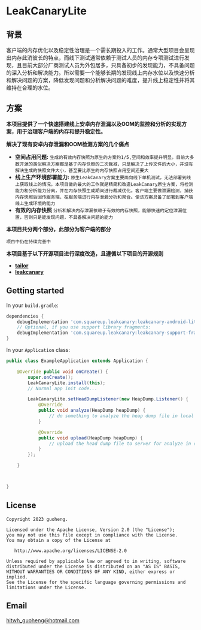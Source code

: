 # LeakCanaryLite

## 背景
客户端的内存优化以及稳定性治理是一个需长期投入的工作。通常大型项目会呈现出内存此消彼长的特点，而线下测试通常依赖于测试人员的内存专项测试进行发现，且目前大部分厂商测试人员为外包居多，只具备初步的发现能力，不具备问题的深入分析和解决能力。所以需要一个能够长期的发现线上内存水位以及快速分析和解决问题的方案，降低发现问题和分析解决问题的难度，提升线上稳定性并将其维持在合理的水位。

## 方案

**本项目提供了一个快速搭建线上安卓内存泄漏以及OOM的监控和分析的实现方案，用于治理客户端的内存和提升稳定性。**

**解决了现有安卓内存泄漏和OOM检测方案的几个痛点**
- **空间占用问题:** `生成的有效内存快照为原生的方案约1/5,空间和效率提升明显。目前大多数开源的类似解决方案都是基于内存快照的二次裁减，只是解决了上传文件的大小，并没有解决生成的快照文件大小，甚至要比原生的内存快照占用空间还要大`
- **线上生产环境部署能力:** `原生LeakCanary方案主要面向线下单机测试，无法部署到线上获取线上的情况。本项目做的最大的工作就是精简和改造LeakCanary原生方案，将检测能力和分析能力分离，并在内存快照生成期间进行裁减优化。客户端主要做泄漏检测，捕获内存快照后回传服务端，在服务端进行内存泄漏分析和聚合。使该方案具备了部署到客户端线上生成环境的能力`
- **有效的内存快照** `分析和解决内存泄漏依赖于有效的内存快照，能够快速的定位泄漏位置，否则只是能发现问题，不具备解决问题的能力`


**本项目共分两个部分，此部分为客户端的部分**

`项目中仍在持续完善中`

**本项目基于以下开源项目进行深度改造，且遵循以下项目的开源规则**

- [**tailor**](https://github.com/bytedance/tailor)
- [**leakcanary**](https://github.com/square/leakcanary)

## Getting started

In your `build.gradle`:

```groovy
dependencies {
    debugImplementation 'com.squareup.leakcanary:leakcanary-android-lite:1.6.3'
    // Optional, if you use support library fragments:
    debugImplementation 'com.squareup.leakcanary:leakcanary-support-fragment-lite:1.6.3'
}
```

In your `Application` class:

```java
public class ExampleApplication extends Application {

    @Override public void onCreate() {
        super.onCreate();
        LeakCanaryLite.install(this);
        // Normal app init code...

        LeakCanaryLite.setHeadDumpListener(new HeapDump.Listener() {
            @Override
            public void analyze(HeapDump heapDump) {
                // do something to analyze the heap dump file in local
            }

            @Override
            public void upload(HeapDump heapDump) {
                // upload the head dump file to server for analyze in cloud
            }
        });

    }



}
```


## License

    Copyright 2023 guoheng.

    Licensed under the Apache License, Version 2.0 (the "License");
    you may not use this file except in compliance with the License.
    You may obtain a copy of the License at

       http://www.apache.org/licenses/LICENSE-2.0

    Unless required by applicable law or agreed to in writing, software
    distributed under the License is distributed on an "AS IS" BASIS,
    WITHOUT WARRANTIES OR CONDITIONS OF ANY KIND, either express or implied.
    See the License for the specific language governing permissions and
    limitations under the License.

## Email
hitwh_guoheng@hotmail.com